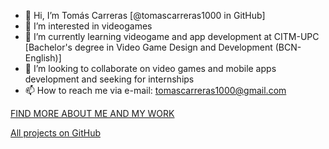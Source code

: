 - 👋 Hi, I’m Tomás Carreras [@tomascarreras1000 in GitHub]
- 👀 I’m interested in videogames
- 🌱 I’m currently learning videogame and app development at CITM-UPC [Bachelor's degree in Video Game Design and Development (BCN-English)]
- 💞️ I’m looking to collaborate on video games and mobile apps development and seeking for internships
- 📫 How to reach me via e-mail: tomascarreras1000@gmail.com

[FIND MORE ABOUT ME AND MY WORK](https://tomascarreras1000.github.io/tomascarreras/)

[All projects on GitHub](https://tomascarreras1000.github.io/tomascarreras1000/)


<!---
tomascarreras1000/tomascarreras1000 is a ✨ special ✨ repository because its `README.md` (this file) appears on your GitHub profile.
You can click the Preview link to take a look at your changes.
--->
